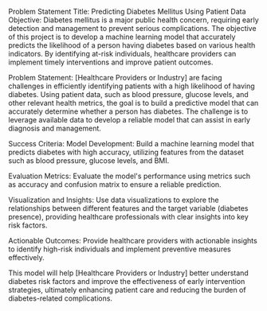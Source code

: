 Problem Statement Title: Predicting Diabetes Mellitus Using Patient Data
Objective:
Diabetes mellitus is a major public health concern, requiring early detection and management to prevent serious complications. The objective of this project is to develop a machine learning model that accurately predicts the likelihood of a person having diabetes based on various health indicators. By identifying at-risk individuals, healthcare providers can implement timely interventions and improve patient outcomes.

Problem Statement:
[Healthcare Providers or Industry] are facing challenges in efficiently identifying patients with a high likelihood of having diabetes. Using patient data, such as blood pressure, glucose levels, and other relevant health metrics, the goal is to build a predictive model that can accurately determine whether a person has diabetes. The challenge is to leverage available data to develop a reliable model that can assist in early diagnosis and management.

Success Criteria:
Model Development: Build a machine learning model that predicts diabetes with high accuracy, utilizing features from the dataset such as blood pressure, glucose levels, and BMI.

Evaluation Metrics: Evaluate the model's performance using metrics such as accuracy and confusion matrix to ensure a reliable prediction.

Visualization and Insights: Use data visualizations to explore the relationships between different features and the target variable (diabetes presence), providing healthcare professionals with clear insights into key risk factors.

Actionable Outcomes: Provide healthcare providers with actionable insights to identify high-risk individuals and implement preventive measures effectively.

This model will help [Healthcare Providers or Industry] better understand diabetes risk factors and improve the effectiveness of early intervention strategies, ultimately enhancing patient care and reducing the burden of diabetes-related complications.
